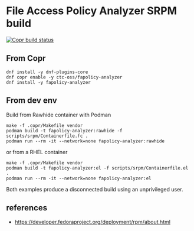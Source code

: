 File Access Policy Analyzer SRPM build
===

[![Copr build status](https://copr.fedorainfracloud.org/coprs/ctc-oss/fapolicy-analyzer/package/fapolicy-analyzer/status_image/last_build.png)](https://copr.fedorainfracloud.org/coprs/ctc-oss/fapolicy-analyzer/package/fapolicy-analyzer/)

## From Copr

```text
dnf install -y dnf-plugins-core
dnf copr enable -y ctc-oss/fapolicy-analyzer
dnf install -y fapolicy-analyzer
```

## From dev env

Build from Rawhide container with Podman

```text
make -f .copr/Makefile vendor
podman build -t fapolicy-analyzer:rawhide -f scripts/srpm/Containerfile.fc .
podman run --rm -it --network=none fapolicy-analyzer:rawhide
```

or from a RHEL container

```text
make -f .copr/Makefile vendor
podman build -t fapolicy-analyzer:el -f scripts/srpm/Containerfile.el .
podman run --rm -it --network=none fapolicy-analyzer:el
```

Both examples produce a disconnected build using an unprivileged user.

## references

- https://developer.fedoraproject.org/deployment/rpm/about.html
